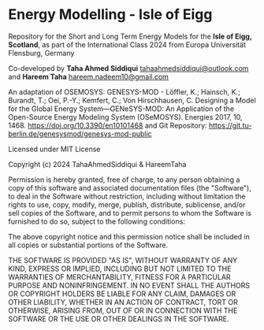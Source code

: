 
# Energy Modelling - Isle of Eigg
 
 Repository for the Short and Long Term Energy Models for the **Isle of Eigg, Scotland**, as part of the International Class 2024 from Europa Universität Flensburg, Germany  
 
 Co-developed by **Taha Ahmed Siddiqui** <tahaahmedsiddiqui@outlook.com> and **Hareem Taha** <hareem.nadeem10@gmail.com>
 
 An adaptation of OSEMOSYS: GENESYS-MOD - Löffler, K.; Hainsch, K.; Burandt, T.; Oei, P.-Y.; Kemfert, C.; Von Hirschhausen, C. Designing a Model for the Global Energy System—GENeSYS-MOD: An Application of the Open-Source Energy Modeling System (OSeMOSYS). Energies 2017, 10, 1468. <https://doi.org/10.3390/en10101468> and Git Repository: <https://git.tu-berlin.de/genesysmod/genesys-mod-public> 

 Licensed under MIT License

Copyright (c) 2024 TahaAhmedSiddiqui & HareemTaha

Permission is hereby granted, free of charge, to any person obtaining a copy
of this software and associated documentation files (the "Software"), to deal
in the Software without restriction, including without limitation the rights
to use, copy, modify, merge, publish, distribute, sublicense, and/or sell
copies of the Software, and to permit persons to whom the Software is
furnished to do so, subject to the following conditions:

The above copyright notice and this permission notice shall be included in all
copies or substantial portions of the Software.

THE SOFTWARE IS PROVIDED "AS IS", WITHOUT WARRANTY OF ANY KIND, EXPRESS OR
IMPLIED, INCLUDING BUT NOT LIMITED TO THE WARRANTIES OF MERCHANTABILITY,
FITNESS FOR A PARTICULAR PURPOSE AND NONINFRINGEMENT. IN NO EVENT SHALL THE
AUTHORS OR COPYRIGHT HOLDERS BE LIABLE FOR ANY CLAIM, DAMAGES OR OTHER
LIABILITY, WHETHER IN AN ACTION OF CONTRACT, TORT OR OTHERWISE, ARISING FROM,
OUT OF OR IN CONNECTION WITH THE SOFTWARE OR THE USE OR OTHER DEALINGS IN THE
SOFTWARE.

